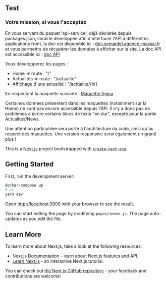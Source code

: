 ## Test
### Votre mission, si vous l'acceptez
En vous servant du paquet 'api-service', déjà déclarée depuis packages.json, librairie développée afin d'interfacer l'API à différentes applications front. la doc est disponible ici : [doc.semardel.agence-massai.fr](https://doc.semardel.agence-massai.fr) et vous permettra de récupérer les données à afficher sur le site.
La doc API est accessible ici : [doc API](https://api.dev.semardel.agence-massai.fr/)

Vous développerez les pages :
* Home => route : "/"
* Actualités => route : "/actualite"
* Affichage d'une actualité : "/actualite/{id}

En respectant la maquette suivante : [Maquette figma](https://www.figma.com/proto/bXXwSCCz4id3rc0AmaaR9s/CITD-home-page?node-id=1%3A2&viewport=-2081%2C248%2C0.8173831701278687&scaling=min-zoom)

Certaines données présentent dans les maquettes (notamment sur la Home) ne sont pas encore accessible depuis l'API. Il n'y a donc pas de problèmes à écrire certains blocs de texte "en dur", excepté pour la partie Actualités/News.

Une attention particulière sera porté à l'architecture du code, ainsi qu'au respect des maquettes. Une version responsive serai également un grand plus !



This is a [Next.js](https://nextjs.org/) project bootstrapped with [`create-next-app`](https://github.com/vercel/next.js/tree/canary/packages/create-next-app).

## Getting Started

First, run the development server:

```bash
docker-compose up
# or
yarn dev
```

Open [http://localhost:3000](http://localhost:3000) with your browser to see the result.

You can start editing the page by modifying `pages/index.js`. The page auto-updates as you edit the file.

## Learn More

To learn more about Next.js, take a look at the following resources:

- [Next.js Documentation](https://nextjs.org/docs) - learn about Next.js features and API.
- [Learn Next.js](https://nextjs.org/learn) - an interactive Next.js tutorial.

You can check out [the Next.js GitHub repository](https://github.com/vercel/next.js/) - your feedback and contributions are welcome!
